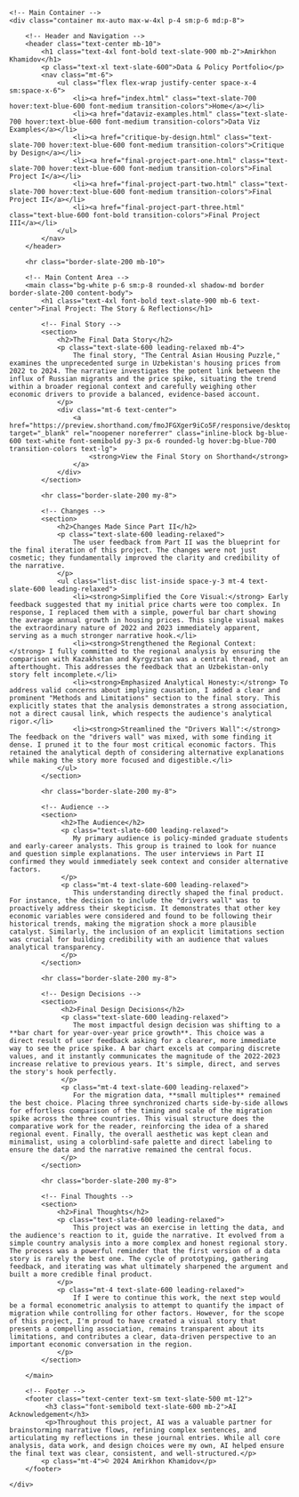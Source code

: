 
<html lang="en">
<head>
    <meta charset="UTF-8">
    <meta name="viewport" content="width=device-width, initial-scale=1.0">
    <title>Final Project III | Amirkhon Khamidov's Portfolio</title>
    <script src="https://cdn.tailwindcss.com"></script>
    <link rel="preconnect" href="https://fonts.googleapis.com">
    <link rel="preconnect" href="https://fonts.gstatic.com" crossorigin>
    <link href="https://fonts.googleapis.com/css2?family=Inter:wght@400;500;700&display=swap" rel="stylesheet">
    <style>
        body {
            font-family: 'Inter', sans-serif;
        }
        .content-body h2 {
            font-size: 1.875rem; /* 3xl */
            font-weight: 700;
            color: #1e293b; /* slate-900 */
            margin-bottom: 1.5rem; /* mb-6 */
            margin-top: 2.5rem; /* mt-10 */
        }
        .content-body h3 {
            font-size: 1.5rem; /* 2xl */
            font-weight: 700;
            color: #1e293b; /* slate-900 */
            margin-bottom: 1rem; /* mb-4 */
            margin-top: 2rem; /* mt-8 */
        }
        .content-body blockquote {
            border-left: 4px solid #cbd5e1; /* slate-300 */
            padding-left: 1rem;
            margin: 1.5rem 0;
            color: #475569; /* slate-600 */
            font-style: italic;
        }
    </style>
</head>
<body class="bg-slate-50 text-slate-800">

    <!-- Main Container -->
    <div class="container mx-auto max-w-4xl p-4 sm:p-6 md:p-8">

        <!-- Header and Navigation -->
        <header class="text-center mb-10">
            <h1 class="text-4xl font-bold text-slate-900 mb-2">Amirkhon Khamidov</h1>
            <p class="text-xl text-slate-600">Data & Policy Portfolio</p>
            <nav class="mt-6">
                <ul class="flex flex-wrap justify-center space-x-4 sm:space-x-6">
                    <li><a href="index.html" class="text-slate-700 hover:text-blue-600 font-medium transition-colors">Home</a></li>
                    <li><a href="dataviz-examples.html" class="text-slate-700 hover:text-blue-600 font-medium transition-colors">Data Viz Examples</a></li>
                    <li><a href="critique-by-design.html" class="text-slate-700 hover:text-blue-600 font-medium transition-colors">Critique by Design</a></li>
                    <li><a href="final-project-part-one.html" class="text-slate-700 hover:text-blue-600 font-medium transition-colors">Final Project I</a></li>
                    <li><a href="final-project-part-two.html" class="text-slate-700 hover:text-blue-600 font-medium transition-colors">Final Project II</a></li>
                    <li><a href="final-project-part-three.html" class="text-blue-600 font-bold transition-colors">Final Project III</a></li>
                </ul>
            </nav>
        </header>

        <hr class="border-slate-200 mb-10">

        <!-- Main Content Area -->
        <main class="bg-white p-6 sm:p-8 rounded-xl shadow-md border border-slate-200 content-body">
            <h1 class="text-4xl font-bold text-slate-900 mb-6 text-center">Final Project: The Story & Reflections</h1>
            
            <!-- Final Story -->
            <section>
                <h2>The Final Data Story</h2>
                <p class="text-slate-600 leading-relaxed mb-4">
                    The final story, "The Central Asian Housing Puzzle," examines the unprecedented surge in Uzbekistan's housing prices from 2022 to 2024. The narrative investigates the potent link between the influx of Russian migrants and the price spike, situating the trend within a broader regional context and carefully weighing other economic drivers to provide a balanced, evidence-based account.
                </p>
                <div class="mt-6 text-center">
                    <a href="https://preview.shorthand.com/fmoJFGXger9iCo5F/responsive/desktop" target="_blank" rel="noopener noreferrer" class="inline-block bg-blue-600 text-white font-semibold py-3 px-6 rounded-lg hover:bg-blue-700 transition-colors text-lg">
                        <strong>View the Final Story on Shorthand</strong>
                    </a>
                </div>
            </section>
            
            <hr class="border-slate-200 my-8">

            <!-- Changes -->
            <section>
                <h2>Changes Made Since Part II</h2>
                <p class="text-slate-600 leading-relaxed">
                    The user feedback from Part II was the blueprint for the final iteration of this project. The changes were not just cosmetic; they fundamentally improved the clarity and credibility of the narrative.
                </p>
                <ul class="list-disc list-inside space-y-3 mt-4 text-slate-600 leading-relaxed">
                    <li><strong>Simplified the Core Visual:</strong> Early feedback suggested that my initial price charts were too complex. In response, I replaced them with a simple, powerful bar chart showing the average annual growth in housing prices. This single visual makes the extraordinary nature of 2022 and 2023 immediately apparent, serving as a much stronger narrative hook.</li>
                    <li><strong>Strengthened the Regional Context:</strong> I fully committed to the regional analysis by ensuring the comparison with Kazakhstan and Kyrgyzstan was a central thread, not an afterthought. This addresses the feedback that an Uzbekistan-only story felt incomplete.</li>
                    <li><strong>Emphasized Analytical Honesty:</strong> To address valid concerns about implying causation, I added a clear and prominent "Methods and Limitations" section to the final story. This explicitly states that the analysis demonstrates a strong association, not a direct causal link, which respects the audience's analytical rigor.</li>
                    <li><strong>Streamlined the "Drivers Wall":</strong> The feedback on the "drivers wall" was mixed, with some finding it dense. I pruned it to the four most critical economic factors. This retained the analytical depth of considering alternative explanations while making the story more focused and digestible.</li>
                </ul>
            </section>

            <hr class="border-slate-200 my-8">

            <!-- Audience -->
            <section>
                 <h2>The Audience</h2>
                 <p class="text-slate-600 leading-relaxed">
                    My primary audience is policy-minded graduate students and early-career analysts. This group is trained to look for nuance and question simple explanations. The user interviews in Part II confirmed they would immediately seek context and consider alternative factors.
                 </p>
                 <p class="mt-4 text-slate-600 leading-relaxed">
                    This understanding directly shaped the final product. For instance, the decision to include the "drivers wall" was to proactively address their skepticism. It demonstrates that other key economic variables were considered and found to be following their historical trends, making the migration shock a more plausible catalyst. Similarly, the inclusion of an explicit limitations section was crucial for building credibility with an audience that values analytical transparency.
                 </p>
            </section>
            
            <hr class="border-slate-200 my-8">

            <!-- Design Decisions -->
            <section>
                 <h2>Final Design Decisions</h2>
                 <p class="text-slate-600 leading-relaxed">
                    The most impactful design decision was shifting to a **bar chart for year-over-year price growth**. This choice was a direct result of user feedback asking for a clearer, more immediate way to see the price spike. A bar chart excels at comparing discrete values, and it instantly communicates the magnitude of the 2022-2023 increase relative to previous years. It's simple, direct, and serves the story's hook perfectly.
                 </p>
                 <p class="mt-4 text-slate-600 leading-relaxed">
                    For the migration data, **small multiples** remained the best choice. Placing three synchronized charts side-by-side allows for effortless comparison of the timing and scale of the migration spike across the three countries. This visual structure does the comparative work for the reader, reinforcing the idea of a shared regional event. Finally, the overall aesthetic was kept clean and minimalist, using a colorblind-safe palette and direct labeling to ensure the data and the narrative remained the central focus.
                 </p>
            </section>
            
            <hr class="border-slate-200 my-8">

            <!-- Final Thoughts -->
            <section>
                <h2>Final Thoughts</h2>
                <p class="text-slate-600 leading-relaxed">
                    This project was an exercise in letting the data, and the audience's reaction to it, guide the narrative. It evolved from a simple country analysis into a more complex and honest regional story. The process was a powerful reminder that the first version of a data story is rarely the best one. The cycle of prototyping, gathering feedback, and iterating was what ultimately sharpened the argument and built a more credible final product.
                </p>
                <p class="mt-4 text-slate-600 leading-relaxed">
                    If I were to continue this work, the next step would be a formal econometric analysis to attempt to quantify the impact of migration while controlling for other factors. However, for the scope of this project, I'm proud to have created a visual story that presents a compelling association, remains transparent about its limitations, and contributes a clear, data-driven perspective to an important economic conversation in the region.
                </p>
            </section>

        </main>
        
        <!-- Footer -->
        <footer class="text-center text-sm text-slate-500 mt-12">
             <h3 class="font-semibold text-slate-600 mb-2">AI Acknowledgement</h3>
             <p>Throughout this project, AI was a valuable partner for brainstorming narrative flows, refining complex sentences, and articulating my reflections in these journal entries. While all core analysis, data work, and design choices were my own, AI helped ensure the final text was clear, consistent, and well-structured.</p>
            <p class="mt-4">© 2024 Amirkhon Khamidov</p>
        </footer>

    </div>
</body>
</html>

